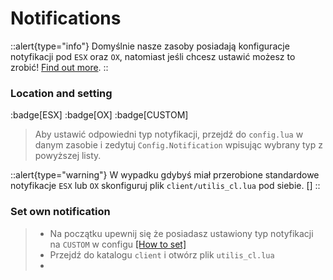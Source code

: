 # Notifications

::alert{type="info"}
Domyślnie nasze zasoby posiadają konfiguracje notyfikacji pod `ESX` oraz `OX`, natomiast jeśli chcesz ustawić możesz to zrobić! [Find out more](#set-own-notification).
::

### Location and setting

:badge[ESX] :badge[OX] :badge[CUSTOM]

> Aby ustawić odpowiedni typ notyfikacji, przejdź do `config.lua` w danym zasobie i zedytuj `Config.Notification` wpisując wybrany typ z powyższej listy.

::alert{type="warning"}
W wypadku gdybyś miał przerobione standardowe notyfikacje `ESX` lub `OX` skonfiguruj plik `client/utilis_cl.lua` pod siebie. []
::

### Set own notification

> - Na początku upewnij się że posiadasz ustawiony typ notyfikacji na `CUSTOM` w configu [[How to set]](#location-and-setting)
> - Przejdź do katalogu `client` i otwórz plik `utilis_cl.lua`
> - 